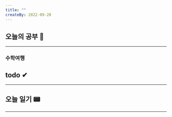 ```yaml
---
title: ""
createBy: 2022-09-28
---
```

## 오늘의 공부 🎉
---
### 수학여행

## todo ✔
---
### 

## 오늘 일기 📟
---
#### 
<Comment/>